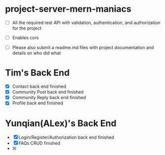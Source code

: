 # project-server-mern-maniacs
- [ ] All the required rest API with validation, authentication, and authorization for the project
- [ ] Enables cors
- [ ] Please also submit a readme.md files with project documentation and details on who did what 



# Tim's Back End 
- [x] Contact back end finished
- [x] Community Post back end finished 
- [x] Community Reply back end finished
- [x] Profile back end finished

# Yunqian(ALex)'s Back End
- [x] Login/Register/Authorization back end finished
- [x] FAQs CRUD finished
- [x] 
